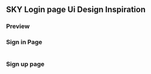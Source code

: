 ## SKY Login page Ui Design Inspiration

### Preview


### Sign in Page

<img src="" alt=""/>

### Sign up page

<img src="" alt=""/>